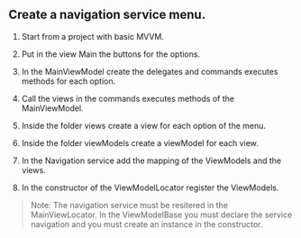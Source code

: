 ## Create a navigation service menu.

1. Start from a project with basic MVVM.

2. Put in the view Main the buttons for the options.

3. In the MainViewModel create the delegates and commands executes methods for each option.

4. Call the views in the commands executes methods of the MainViewModel.

5. Inside the folder views create a view for each option of the menu.

6. Inside the folder viewModels create a viewModel for each view.

7. In the Navigation service add the mapping of the ViewModels and the views.

8. In the constructor of the ViewModelLocator register the ViewModels.

> Note: The navigation service must be resitered in the MainViewLocator. 
> In the ViewModelBase you must declare the service navigation and you must create an instance in the constructor.

